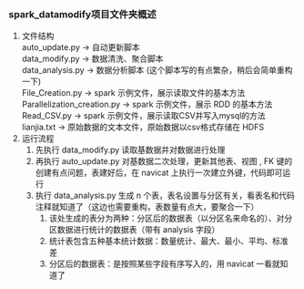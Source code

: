 ###  spark_datamodify项目文件夹概述
1. 文件结构 <br>
    auto_update.py -> 自动更新脚本 <br>
    data_modify.py -> 数据清洗、聚合脚本 <br>
    data_analysis.py -> 数据分析脚本 (这个脚本写的有点繁杂，稍后会简单重构一下)<br>
    File_Creation.py -> spark 示例文件，展示读取文件的基本方法<br>
    Parallelization_creation.py -> spark 示例文件，展示 RDD 的基本方法<br>
    Read_CSV.py -> spark 示例文件，展示读取CSV并写入mysql的方法<br>
    lianjia.txt -> 原始数据的文本文件，原始数据以csv格式存储在 HDFS<br>
2. 运行流程<br>
   1. 先执行 data_modify.py 读取基数据并对数据进行处理 <br>
   2. 再执行 auto_update.py 对基数据二次处理，更新其他表、视图 , FK 键的创建有点问题，表建好后，在 navicat 上执行一次建立外键，代码即可运行 <br>
   3. 执行 data_analysis.py 生成 n 个表，表名设置与分区有关，看表名和代码注释就知道了（这边也需要重构，表数量有点大，要聚合一下）
      1. 该处生成的表分为两种：分区后的数据表（以分区名来命名的）、对分区数据进行统计的数据表（带有 analysis 字段）
      2. 统计表包含五种基本统计数据：数量统计、最大、最小、平均、标准差
      3. 分区后的数据表：是按照某些字段有序写入的，用 navicat 一看就知道了